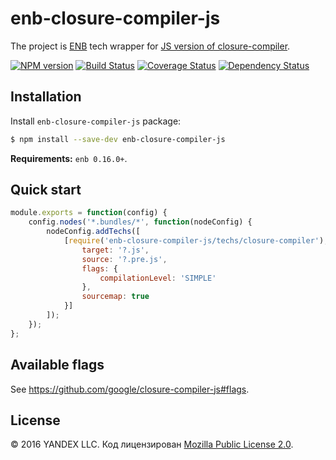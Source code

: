 # enb-closure-compiler-js

The project is [ENB](https://en.bem.info/toolbox/enb/) tech wrapper for [JS version of closure-compiler](https://github.com/google/closure-compiler-js).

[![NPM version](https://img.shields.io/npm/v/enb-closure-compiler-js.svg?style=flat)](https://www.npmjs.org/package/enb-closure-compiler-js)
[![Build Status](https://img.shields.io/travis/tadatuta/enb-closure-compiler-js/master.svg?style=flat&label=tests)](https://travis-ci.org/tadatuta/enb-closure-compiler-js)
[![Coverage Status](https://img.shields.io/coveralls/tadatuta/enb-closure-compiler-js.svg?style=flat)](https://coveralls.io/r/tadatuta/enb-closure-compiler-js?branch=master)
[![Dependency Status](https://img.shields.io/david/tadatuta/enb-closure-compiler-js.svg?style=flat)](https://david-dm.org/tadatuta/enb-closure-compiler-js)

## Installation

Install `enb-closure-compiler-js` package:

```sh
$ npm install --save-dev enb-closure-compiler-js
```

**Requirements:** `enb 0.16.0+`.

## Quick start

```js
module.exports = function(config) {
    config.nodes('*.bundles/*', function(nodeConfig) {
        nodeConfig.addTechs([
            [require('enb-closure-compiler-js/techs/closure-compiler'), {
                target: '?.js',
                source: '?.pre.js',
                flags: {
                    compilationLevel: 'SIMPLE'
                },
                sourcemap: true
            }]
        ]);
    });
};
```

## Available flags

See https://github.com/google/closure-compiler-js#flags.

License
-------

© 2016 YANDEX LLC. Код лицензирован [Mozilla Public License 2.0](LICENSE.txt).
